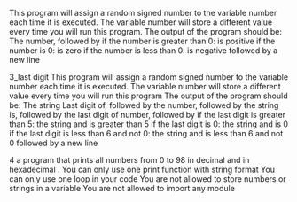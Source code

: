 This program will assign a random signed number to the variable number each time it is executed.
The variable number will store a different value every time you will run this program.
The output of the program should be:
The number, followed by
if the number is greater than 0: is positive
if the number is 0: is zero
if the number is less than 0: is negative
followed by a new line
 
 3_last digit 
 This program will assign a random signed number to the variable number each time it is executed.
The variable number will store a different value every time you will run this program
The output of the program should be:
The string Last digit of, followed by
the number, followed by
the string is, followed by the last digit of number, followed by
if the last digit is greater than 5: the string and is greater than 5
if the last digit is 0: the string and is 0
if the last digit is less than 6 and not 0: the string and is less than 6 and not 0
followed by a new line

4
a program that prints all numbers from 0 to 98 in decimal and in hexadecimal .
You can only use one print function with string format
You can only use one loop in your code
You are not allowed to store numbers or strings in a variable
You are not allowed to import any module